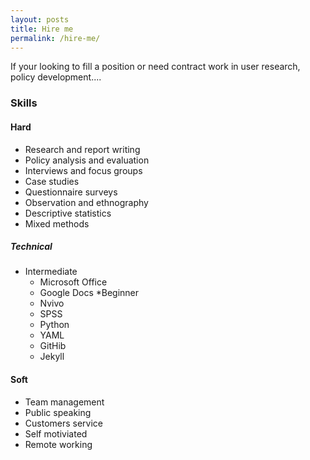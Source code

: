 ```yaml
---
layout: posts
title: Hire me
permalink: /hire-me/
---
```


If your looking to fill a position or need contract work in user research, policy development....

### Skills
#### Hard
* Research and report writing
* Policy analysis and evaluation
* Interviews and focus groups
* Case studies
* Questionnaire surveys
* Observation and ethnography
* Descriptive statistics
* Mixed methods

##### Technical 
* Intermediate 
   * Microsoft Office
   * Google Docs
*Beginner
   * Nvivo
   * SPSS
   * Python
   * YAML
   * GitHib
   * Jekyll

#### Soft 
* Team management
* Public speaking
* Customers service
* Self motiviated
* Remote working
